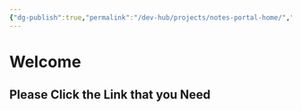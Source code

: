 ```yaml
---
{"dg-publish":true,"permalink":"/dev-hub/projects/notes-portal-home/","tags":["gardenEntry"]}
---
```


# Welcome 
## Please Click the Link that you Need
